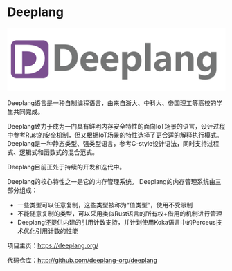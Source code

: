 # Deeplang

<img src="./banner.jpg"/>


Deeplang语言是一种自制编程语言，由来自浙大、中科大、帝国理工等高校的学生共同完成。

Deeplang致力于成为一门具有鲜明内存安全特性的面向IoT场景的语言，设计过程中参考Rust的安全机制，但又根据IoT场景的特性选择了更合适的解释执行模式。Deeplang是一种静态类型、强类型语言，参考C-style设计语法，同时支持过程式、逻辑式和函数式的混合范式。

Deeplang目前正处于持续的开发和迭代中。

Deeplang的核心特性之一是它的内存管理系统。
Deeplang的内存管理系统由三部分组成：

- 一些类型可以任意复制，这些类型被称为“值类型”，使用不受限制
- 不能随意复制的类型，可以采用类似Rust语言的所有权+借用的机制进行管理
- Deeplang还提供内建的引用计数支持，并计划使用Koka语言中的Perceus技术优化引用计数的性能

项目主页：<https://deeplang.org/>

代码仓库：<http://github.com/deeplang-org/deeplang>

